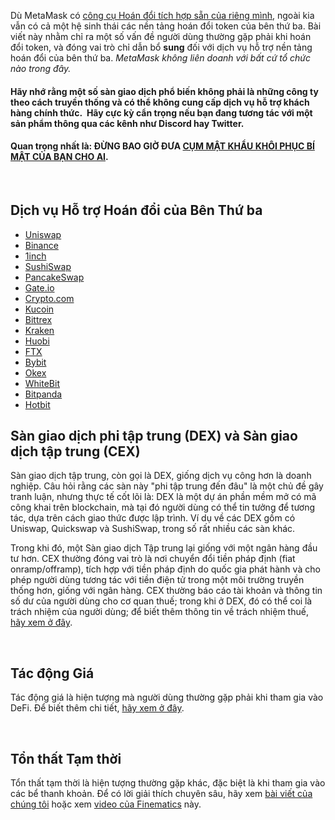 Dù MetaMask có [công cụ Hoán đổi tích hợp sẵn của riêng mình](https://support.metamask.io/hc/en-us/articles/4405093054363-User-guide-Swaps), ngoài kia vẫn có cả một hệ sinh thái các nền tảng hoán đổi token của bên thứ ba. Bài viết này nhằm chỉ ra một số vấn đề người dùng thường gặp phải khi hoán đổi token, và đóng vai trò chỉ dẫn bổ **sung** đối với dịch vụ hỗ trợ nền tảng hoán đổi của bên thứ ba. *MetaMask không liên doanh với bất cứ tổ chức nào trong đây.*


#### Hãy nhớ rằng một số sàn giao dịch phổ biến không phải là những công ty theo cách truyền thống và có thể không cung cấp dịch vụ hỗ trợ khách hàng chính thức.  **Hãy cực kỳ cẩn trọng** nếu bạn đang tương tác với một sản phẩm thông qua các kênh như Discord hay Twitter.


#### **Quan trọng nhất là: ĐỪNG BAO GIỜ ĐƯA [CỤM MẬT KHẨU KHÔI PHỤC BÍ MẬT CỦA BẠN CHO AI](https://support.metamask.io/hc/en-us/articles/360060826432).**


 


Dịch vụ Hỗ trợ Hoán đổi của Bên Thứ ba
--------------------------------------


* [Uniswap](https://help.uniswap.org/en/)
* [Binance](https://www.binance.com/en/support)
* [1inch](https://blog.1inch.io/academy/home)
* [SushiSwap](https://help.sushidocs.com/faqs/faqs)
* [PancakeSwap](https://docs.pancakeswap.finance/)
* [Gate.io](https://www.gate.io/help)
* [Crypto.com](https://help.crypto.com/en)
* [Kucoin](https://www.kucoin.com/support)
* [Bittrex](https://bittrex.zendesk.com/hc/en-us)
* [Kraken](https://support.kraken.com/hc/en-us)
* [Huobi](https://www.huobilearn.com/en-us/)
* [FTX](https://help.ftx.us/hc/en-us)
* [Bybit](https://help.bybit.com/hc/en-us/categories/360002714833)
* [Okex](https://www.okex.com/support-center.html)
* [WhiteBit](https://whitebit.com/faq)
* [Bitpanda](https://support.bitpanda.com/hc/en-us)
* [Hotbit](https://hotbit.zendesk.com/hc/en-us)


Sàn giao dịch phi tập trung (DEX) và Sàn giao dịch tập trung (CEX)
------------------------------------------------------------------


Sàn giao dịch tập trung, còn gọi là DEX, giống dịch vụ công hơn là doanh nghiệp. Câu hỏi rằng các sàn này "phi tập trung đến đâu" là một chủ đề gây tranh luận, nhưng thực tế cốt lõi là: DEX là một dự án phần mềm mở có mã công khai trên blockchain, mà tại đó người dùng có thể tin tưởng để tương tác, dựa trên cách giao thức được lập trình. Ví dụ về các DEX gồm có Uniswap, Quickswap và SushiSwap, trong số rất nhiều các sàn khác.


Trong khi đó, một Sàn giao dịch Tập trung lại giống với một ngân hàng đầu tư hơn. CEX thường đóng vai trò là nơi chuyển đổi tiền pháp định (fiat onramp/offramp), tích hợp với tiền pháp định do quốc gia phát hành và cho phép người dùng tương tác với tiền điện tử trong một môi trường truyền thống hơn, giống với ngân hàng. CEX thường báo cáo tài khoản và thông tin số dư của người dùng cho cơ quan thuế; trong khi ở DEX, đó có thể coi là trách nhiệm của người dùng; để biết thêm thông tin về trách nhiệm thuế, [hãy xem ở đây](https://support.metamask.io/hc/en-us/articles/4406001678747).


 


Tác động Giá
------------


Tác động giá là hiện tượng mà người dùng thường gặp phải khi tham gia vào DeFi. Để biết thêm chi tiết, [hãy xem ở đây](https://consensys.net/blog/metamask/price-impact-the-first-gotcha-of-defi-markets/).


 


Tổn thất Tạm thời
-----------------


Tổn thất tạm thời là hiện tượng thường gặp khác, đặc biệt là khi tham gia vào các bể thanh khoản. Để có lời giải thích chuyên sâu, hãy xem [bài viết của chúng tôi](https://consensys.net/blog/metamask/impermanent-loss-defi-markets-gotcha-number-two/) hoặc xem [video của Finematics](https://finematics.com/impermanent-loss-explained/) này.

